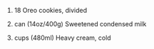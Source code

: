 1. 18 Oreo cookies, divided

2. can (14oz/400g) Sweetened condensed milk

3. cups (480ml) Heavy cream, cold